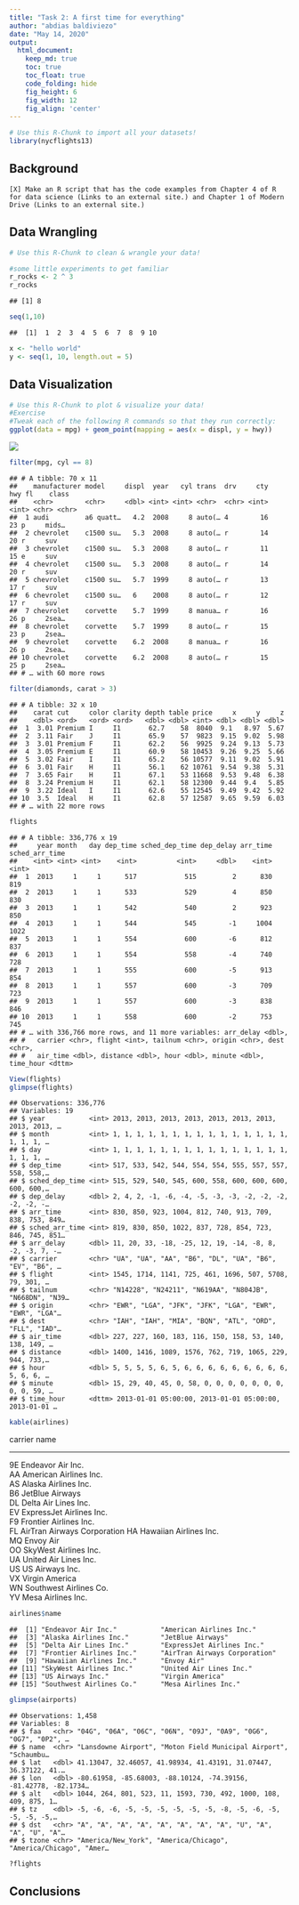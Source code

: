```yaml
---
title: "Task 2: A first time for everything"
author: "abdias baldiviezo"
date: "May 14, 2020"
output:
  html_document:  
    keep_md: true
    toc: true
    toc_float: true
    code_folding: hide
    fig_height: 6
    fig_width: 12
    fig_align: 'center'
---
```







```r
# Use this R-Chunk to import all your datasets!
library(nycflights13)
```

## Background

    [X] Make an R script that has the code examples from Chapter 4 of R for data science (Links to an external site.) and Chapter 1 of Modern Drive (Links to an external site.)
    
## Data Wrangling


```r
# Use this R-Chunk to clean & wrangle your data!

#some little experiments to get familiar
r_rocks <- 2 ^ 3
r_rocks
```

```
## [1] 8
```

```r
seq(1,10)
```

```
##  [1]  1  2  3  4  5  6  7  8  9 10
```

```r
x <- "hello world"
y <- seq(1, 10, length.out = 5)
```

## Data Visualization


```r
# Use this R-Chunk to plot & visualize your data!
#Exercise
#Tweak each of the following R commands so that they run correctly:
ggplot(data = mpg) + geom_point(mapping = aes(x = displ, y = hwy))
```

![](Task_02_files/figure-html/plot_data-1.png)<!-- -->

```r
filter(mpg, cyl == 8)
```

```
## # A tibble: 70 x 11
##    manufacturer model     displ  year   cyl trans  drv     cty   hwy fl    class
##    <chr>        <chr>     <dbl> <int> <int> <chr>  <chr> <int> <int> <chr> <chr>
##  1 audi         a6 quatt…   4.2  2008     8 auto(… 4        16    23 p     mids…
##  2 chevrolet    c1500 su…   5.3  2008     8 auto(… r        14    20 r     suv  
##  3 chevrolet    c1500 su…   5.3  2008     8 auto(… r        11    15 e     suv  
##  4 chevrolet    c1500 su…   5.3  2008     8 auto(… r        14    20 r     suv  
##  5 chevrolet    c1500 su…   5.7  1999     8 auto(… r        13    17 r     suv  
##  6 chevrolet    c1500 su…   6    2008     8 auto(… r        12    17 r     suv  
##  7 chevrolet    corvette    5.7  1999     8 manua… r        16    26 p     2sea…
##  8 chevrolet    corvette    5.7  1999     8 auto(… r        15    23 p     2sea…
##  9 chevrolet    corvette    6.2  2008     8 manua… r        16    26 p     2sea…
## 10 chevrolet    corvette    6.2  2008     8 auto(… r        15    25 p     2sea…
## # … with 60 more rows
```

```r
filter(diamonds, carat > 3)
```

```
## # A tibble: 32 x 10
##    carat cut     color clarity depth table price     x     y     z
##    <dbl> <ord>   <ord> <ord>   <dbl> <dbl> <int> <dbl> <dbl> <dbl>
##  1  3.01 Premium I     I1       62.7    58  8040  9.1   8.97  5.67
##  2  3.11 Fair    J     I1       65.9    57  9823  9.15  9.02  5.98
##  3  3.01 Premium F     I1       62.2    56  9925  9.24  9.13  5.73
##  4  3.05 Premium E     I1       60.9    58 10453  9.26  9.25  5.66
##  5  3.02 Fair    I     I1       65.2    56 10577  9.11  9.02  5.91
##  6  3.01 Fair    H     I1       56.1    62 10761  9.54  9.38  5.31
##  7  3.65 Fair    H     I1       67.1    53 11668  9.53  9.48  6.38
##  8  3.24 Premium H     I1       62.1    58 12300  9.44  9.4   5.85
##  9  3.22 Ideal   I     I1       62.6    55 12545  9.49  9.42  5.92
## 10  3.5  Ideal   H     I1       62.8    57 12587  9.65  9.59  6.03
## # … with 22 more rows
```

```r
flights
```

```
## # A tibble: 336,776 x 19
##     year month   day dep_time sched_dep_time dep_delay arr_time sched_arr_time
##    <int> <int> <int>    <int>          <int>     <dbl>    <int>          <int>
##  1  2013     1     1      517            515         2      830            819
##  2  2013     1     1      533            529         4      850            830
##  3  2013     1     1      542            540         2      923            850
##  4  2013     1     1      544            545        -1     1004           1022
##  5  2013     1     1      554            600        -6      812            837
##  6  2013     1     1      554            558        -4      740            728
##  7  2013     1     1      555            600        -5      913            854
##  8  2013     1     1      557            600        -3      709            723
##  9  2013     1     1      557            600        -3      838            846
## 10  2013     1     1      558            600        -2      753            745
## # … with 336,766 more rows, and 11 more variables: arr_delay <dbl>,
## #   carrier <chr>, flight <int>, tailnum <chr>, origin <chr>, dest <chr>,
## #   air_time <dbl>, distance <dbl>, hour <dbl>, minute <dbl>, time_hour <dttm>
```

```r
View(flights)
glimpse(flights)
```

```
## Observations: 336,776
## Variables: 19
## $ year           <int> 2013, 2013, 2013, 2013, 2013, 2013, 2013, 2013, 2013, …
## $ month          <int> 1, 1, 1, 1, 1, 1, 1, 1, 1, 1, 1, 1, 1, 1, 1, 1, 1, 1, …
## $ day            <int> 1, 1, 1, 1, 1, 1, 1, 1, 1, 1, 1, 1, 1, 1, 1, 1, 1, 1, …
## $ dep_time       <int> 517, 533, 542, 544, 554, 554, 555, 557, 557, 558, 558,…
## $ sched_dep_time <int> 515, 529, 540, 545, 600, 558, 600, 600, 600, 600, 600,…
## $ dep_delay      <dbl> 2, 4, 2, -1, -6, -4, -5, -3, -3, -2, -2, -2, -2, -2, -…
## $ arr_time       <int> 830, 850, 923, 1004, 812, 740, 913, 709, 838, 753, 849…
## $ sched_arr_time <int> 819, 830, 850, 1022, 837, 728, 854, 723, 846, 745, 851…
## $ arr_delay      <dbl> 11, 20, 33, -18, -25, 12, 19, -14, -8, 8, -2, -3, 7, -…
## $ carrier        <chr> "UA", "UA", "AA", "B6", "DL", "UA", "B6", "EV", "B6", …
## $ flight         <int> 1545, 1714, 1141, 725, 461, 1696, 507, 5708, 79, 301, …
## $ tailnum        <chr> "N14228", "N24211", "N619AA", "N804JB", "N668DN", "N39…
## $ origin         <chr> "EWR", "LGA", "JFK", "JFK", "LGA", "EWR", "EWR", "LGA"…
## $ dest           <chr> "IAH", "IAH", "MIA", "BQN", "ATL", "ORD", "FLL", "IAD"…
## $ air_time       <dbl> 227, 227, 160, 183, 116, 150, 158, 53, 140, 138, 149, …
## $ distance       <dbl> 1400, 1416, 1089, 1576, 762, 719, 1065, 229, 944, 733,…
## $ hour           <dbl> 5, 5, 5, 5, 6, 5, 6, 6, 6, 6, 6, 6, 6, 6, 6, 5, 6, 6, …
## $ minute         <dbl> 15, 29, 40, 45, 0, 58, 0, 0, 0, 0, 0, 0, 0, 0, 0, 59, …
## $ time_hour      <dttm> 2013-01-01 05:00:00, 2013-01-01 05:00:00, 2013-01-01 …
```

```r
kable(airlines)
```



carrier   name                        
--------  ----------------------------
9E        Endeavor Air Inc.           
AA        American Airlines Inc.      
AS        Alaska Airlines Inc.        
B6        JetBlue Airways             
DL        Delta Air Lines Inc.        
EV        ExpressJet Airlines Inc.    
F9        Frontier Airlines Inc.      
FL        AirTran Airways Corporation 
HA        Hawaiian Airlines Inc.      
MQ        Envoy Air                   
OO        SkyWest Airlines Inc.       
UA        United Air Lines Inc.       
US        US Airways Inc.             
VX        Virgin America              
WN        Southwest Airlines Co.      
YV        Mesa Airlines Inc.          

```r
airlines$name
```

```
##  [1] "Endeavor Air Inc."           "American Airlines Inc."     
##  [3] "Alaska Airlines Inc."        "JetBlue Airways"            
##  [5] "Delta Air Lines Inc."        "ExpressJet Airlines Inc."   
##  [7] "Frontier Airlines Inc."      "AirTran Airways Corporation"
##  [9] "Hawaiian Airlines Inc."      "Envoy Air"                  
## [11] "SkyWest Airlines Inc."       "United Air Lines Inc."      
## [13] "US Airways Inc."             "Virgin America"             
## [15] "Southwest Airlines Co."      "Mesa Airlines Inc."
```

```r
glimpse(airports)
```

```
## Observations: 1,458
## Variables: 8
## $ faa   <chr> "04G", "06A", "06C", "06N", "09J", "0A9", "0G6", "0G7", "0P2", …
## $ name  <chr> "Lansdowne Airport", "Moton Field Municipal Airport", "Schaumbu…
## $ lat   <dbl> 41.13047, 32.46057, 41.98934, 41.43191, 31.07447, 36.37122, 41.…
## $ lon   <dbl> -80.61958, -85.68003, -88.10124, -74.39156, -81.42778, -82.1734…
## $ alt   <dbl> 1044, 264, 801, 523, 11, 1593, 730, 492, 1000, 108, 409, 875, 1…
## $ tz    <dbl> -5, -6, -6, -5, -5, -5, -5, -5, -5, -8, -5, -6, -5, -5, -5, -5,…
## $ dst   <chr> "A", "A", "A", "A", "A", "A", "A", "A", "U", "A", "A", "U", "A"…
## $ tzone <chr> "America/New_York", "America/Chicago", "America/Chicago", "Amer…
```

```r
?flights
```

## Conclusions

